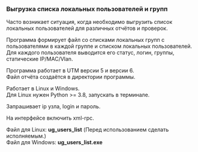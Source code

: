 <h3>Выгрузка списка локальных пользователей и групп</h3>
Часто возникает ситуация, когда необходимо выгрузить список локальных пользователей для различных отчётов и проверок.

Программа формирует файл со списками локальных групп с пользователями в каждой группе и списком локальных пользователей.
Для каждого пользователя выводится его статус, логин, группы, статические IP/MAC/Vlan.

Программа работает в UTM версии 5 и версии 6.<br>
Файл отчёта создаётся в директории программы.

Работает в Linux и Windows.<br>
Для Linux нужен Python >= 3.8, запускать в терминале.<br>

Запрашивает ip узла, login и пароль.

На интерфейсе включить xml-rpc.

Файл для Linux: <b>ug_users_list</b> (Перед использованием сделать исполняемым.)<br>
Файл для Windows: <b>ug_users_list.exe


